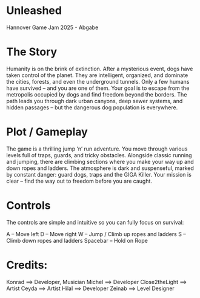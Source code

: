 # Unleashed
Hannover Game Jam 2025 - Abgabe


# The Story

Humanity is on the brink of extinction. After a mysterious event, dogs have taken control of the planet. They are intelligent, organized, and dominate the cities, forests, and even the underground tunnels. Only a few humans have survived – and you are one of them. Your goal is to escape from the metropolis occupied by dogs and find freedom beyond the borders. The path leads you through dark urban canyons, deep sewer systems, and hidden passages – but the dangerous dog population is everywhere.


# Plot / Gameplay

The game is a thrilling jump ’n’ run adventure. You move through various levels full of traps, guards, and tricky obstacles. Alongside classic running and jumping, there are climbing sections where you make your way up and down ropes and ladders. The atmosphere is dark and suspenseful, marked by constant danger: guard dogs, traps and the GIGA Killer. Your mission is clear – find the way out to freedom before you are caught.


# Controls

The controls are simple and intuitive so you can fully focus on survival:

A – Move left
D – Move right
W – Jump / Climb up ropes and ladders
S – Climb down ropes and ladders
Spacebar – Hold on Rope


# Credits:

Konrad ==> Developer, Musician
Michel ==> Developer
Close2theLight ==> Artist
Ceyda ==> Artist
Hilal ==> Developer
Zeinab ==> Level Designer

